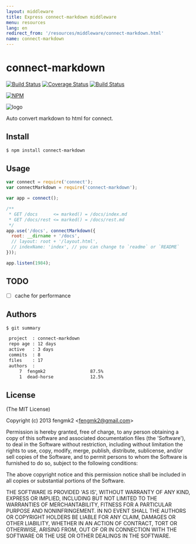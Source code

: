 ```yaml
---
layout: middleware
title: Express connect-markdown middleware
menu: resources
lang: en
redirect_from: '/resources/middleware/connect-markdown.html'
name: connect-markdown
---
```


connect-markdown
=======

[![Build Status](https://secure.travis-ci.org/fengmk2/connect-markdown.png)](http://travis-ci.org/fengmk2/connect-markdown) [![Coverage Status](https://coveralls.io/repos/fengmk2/connect-markdown/badge.png)](https://coveralls.io/r/fengmk2/connect-markdown) [![Build Status](https://drone.io/github.com/fengmk2/connect-markdown/status.png)](https://drone.io/github.com/fengmk2/connect-markdown/latest)

[![NPM](https://nodei.co/npm/connect-markdown.png?downloads=true&stars=true)](https://nodei.co/npm/connect-markdown/)

![logo](https://raw.github.com/fengmk2/connect-markdown/master/logo.png)

Auto convert markdown to html for connect.

## Install

```bash
$ npm install connect-markdown
```

## Usage

```js
var connect = require('connect');
var connectMarkdown = require('connect-markdown');

var app = connect();

/**
 * GET /docs      <= marked() = /docs/index.md
 * GET /docs/rest <= marked() = /docs/rest.md
 */
app.use('/docs', connectMarkdown({
  root: __dirname + '/docs',
  // layout: root + '/layout.html',
  // indexName: 'index', // you can change to `readme` or `README`
}));

app.listen(1984);
```

## TODO

* [ ] cache for performance

## Authors

```bash
$ git summary

 project  : connect-markdown
 repo age : 12 days
 active   : 3 days
 commits  : 8
 files    : 17
 authors  :
     7  fengmk2                 87.5%
     1  dead-horse              12.5%
```

## License

(The MIT License)

Copyright (c) 2013 fengmk2 &lt;fengmk2@gmail.com&gt;

Permission is hereby granted, free of charge, to any person obtaining
a copy of this software and associated documentation files (the
'Software'), to deal in the Software without restriction, including
without limitation the rights to use, copy, modify, merge, publish,
distribute, sublicense, and/or sell copies of the Software, and to
permit persons to whom the Software is furnished to do so, subject to
the following conditions:

The above copyright notice and this permission notice shall be
included in all copies or substantial portions of the Software.

THE SOFTWARE IS PROVIDED 'AS IS', WITHOUT WARRANTY OF ANY KIND,
EXPRESS OR IMPLIED, INCLUDING BUT NOT LIMITED TO THE WARRANTIES OF
MERCHANTABILITY, FITNESS FOR A PARTICULAR PURPOSE AND NONINFRINGEMENT.
IN NO EVENT SHALL THE AUTHORS OR COPYRIGHT HOLDERS BE LIABLE FOR ANY
CLAIM, DAMAGES OR OTHER LIABILITY, WHETHER IN AN ACTION OF CONTRACT,
TORT OR OTHERWISE, ARISING FROM, OUT OF OR IN CONNECTION WITH THE
SOFTWARE OR THE USE OR OTHER DEALINGS IN THE SOFTWARE.
